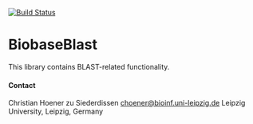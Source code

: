 [![Build Status](https://travis-ci.org/choener/BiobaseBlast.svg?branch=master)](https://travis-ci.org/choener/BiobaseBlast)

# BiobaseBlast

This library contains BLAST-related functionality.



#### Contact

Christian Hoener zu Siederdissen
choener@bioinf.uni-leipzig.de
Leipzig University, Leipzig, Germany


